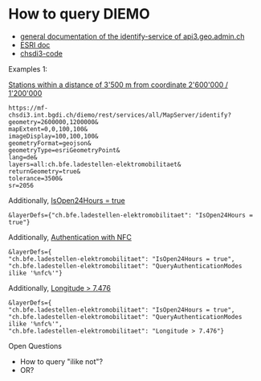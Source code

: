 # How to query DIEMO

* [general documentation of the identify-service of api3.geo.admin.ch](http://mf-chsdi3.int.bgdi.ch/diemo/services/sdiservices.html#identify-features)
* [ESRI doc](https://developers.arcgis.com/rest/services-reference/identify-map-service-.htm)
* [chsdi3-code](https://github.com/geoadmin/mf-chsdi3/pull/3185)

Examples 1:

[Stations within a distance of 3'500 m from coordinate 2'600'000 / 1'200'000](https://mf-chsdi3.int.bgdi.ch/diemo/rest/services/all/MapServer/identify?geometry=2600000,1200000&mapExtent=0,0,100,100&imageDisplay=100,100,100&geometryFormat=geojson&geometryType=esriGeometryPoint&lang=fr&layers=all:ch.bfe.ladestellen-elektromobilitaet&returnGeometry=true&tolerance=3500&sr=2056)

```
https://mf-chsdi3.int.bgdi.ch/diemo/rest/services/all/MapServer/identify?
geometry=2600000,1200000&
mapExtent=0,0,100,100&
imageDisplay=100,100,100&
geometryFormat=geojson&
geometryType=esriGeometryPoint&
lang=de&
layers=all:ch.bfe.ladestellen-elektromobilitaet&
returnGeometry=true&
tolerance=3500&
sr=2056
```

Additionally, [IsOpen24Hours = true](https://mf-chsdi3.int.bgdi.ch/diemo/rest/services/all/MapServer/identify?geometry=2600000,1200000&mapExtent=0,0,100,100&imageDisplay=100,100,100&geometryFormat=geojson&geometryType=esriGeometryPoint&lang=fr&layers=all:ch.bfe.ladestellen-elektromobilitaet&returnGeometry=true&tolerance=3500&sr=2056&layerDefs={%22ch.bfe.ladestellen-elektromobilitaet%22:%22IsOpen24Hours%20=%20true%22})

```
&layerDefs={"ch.bfe.ladestellen-elektromobilitaet": "IsOpen24Hours = true"}
```
Additionally, [Authentication with NFC](https://mf-chsdi3.int.bgdi.ch/diemo/rest/services/all/MapServer/identify?geometry=2600000,1200000&mapExtent=0,0,100,100&imageDisplay=100,100,100&geometryFormat=geojson&geometryType=esriGeometryPoint&lang=fr&layers=all:ch.bfe.ladestellen-elektromobilitaet&returnGeometry=true&tolerance=3500&sr=2056&layerDefs={%22ch.bfe.ladestellen-elektromobilitaet%22:%20%22IsOpen24Hours%20=%20true%22,%20%22ch.bfe.ladestellen-elektromobilitaet%22:%22QueryAuthenticationModes%20ilike%20%27%nfc%%27%22})

```
&layerDefs={
"ch.bfe.ladestellen-elektromobilitaet": "IsOpen24Hours = true", 
"ch.bfe.ladestellen-elektromobilitaet": "QueryAuthenticationModes ilike '%nfc%'"}
```

Additionally, [Longitude > 7.476](https://mf-chsdi3.int.bgdi.ch/diemo/rest/services/all/MapServer/identify?geometry=2600000,1200000&mapExtent=0,0,100,100&imageDisplay=100,100,100&geometryFormat=geojson&geometryType=esriGeometryPoint&lang=fr&layers=all:ch.bfe.ladestellen-elektromobilitaet&returnGeometry=true&tolerance=3500&sr=2056&layerDefs={%22ch.bfe.ladestellen-elektromobilitaet%22:%20%22IsOpen24Hours%20=%20true%22,%20%22ch.bfe.ladestellen-elektromobilitaet%22:%22QueryAuthenticationModes%20ilike%20%27%nfc%%27%22,%20%22ch.bfe.ladestellen-elektromobilitaet%22:%22Longitude%20%3E%207.476%22})

```
&layerDefs={
"ch.bfe.ladestellen-elektromobilitaet": "IsOpen24Hours = true", 
"ch.bfe.ladestellen-elektromobilitaet": "QueryAuthenticationModes ilike '%nfc%'", 
"ch.bfe.ladestellen-elektromobilitaet": "Longitude > 7.476"}
```


Open Questions
* How to query "ilike not"?
* OR?
